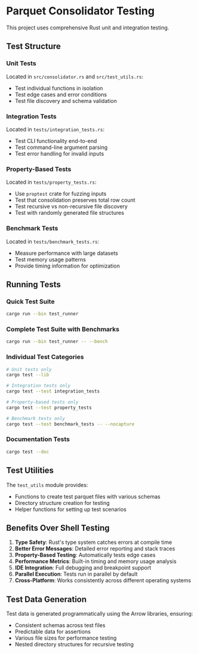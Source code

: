 # Parquet Consolidator Testing

This project uses comprehensive Rust unit and integration testing.

## Test Structure

### Unit Tests
Located in `src/consolidator.rs` and `src/test_utils.rs`:
- Test individual functions in isolation
- Test edge cases and error conditions
- Test file discovery and schema validation

### Integration Tests
Located in `tests/integration_tests.rs`:
- Test CLI functionality end-to-end
- Test command-line argument parsing
- Test error handling for invalid inputs

### Property-Based Tests
Located in `tests/property_tests.rs`:
- Use `proptest` crate for fuzzing inputs
- Test that consolidation preserves total row count
- Test recursive vs non-recursive file discovery
- Test with randomly generated file structures

### Benchmark Tests
Located in `tests/benchmark_tests.rs`:
- Measure performance with large datasets
- Test memory usage patterns
- Provide timing information for optimization

## Running Tests

### Quick Test Suite
```bash
cargo run --bin test_runner
```

### Complete Test Suite with Benchmarks
```bash
cargo run --bin test_runner -- --bench
```

### Individual Test Categories
```bash
# Unit tests only
cargo test --lib

# Integration tests only
cargo test --test integration_tests

# Property-based tests only
cargo test --test property_tests

# Benchmark tests only
cargo test --test benchmark_tests -- --nocapture
```

### Documentation Tests
```bash
cargo test --doc
```

## Test Utilities

The `test_utils` module provides:
- Functions to create test parquet files with various schemas
- Directory structure creation for testing
- Helper functions for setting up test scenarios

## Benefits Over Shell Testing

1. **Type Safety**: Rust's type system catches errors at compile time
2. **Better Error Messages**: Detailed error reporting and stack traces
3. **Property-Based Testing**: Automatically tests edge cases
4. **Performance Metrics**: Built-in timing and memory usage analysis
5. **IDE Integration**: Full debugging and breakpoint support
6. **Parallel Execution**: Tests run in parallel by default
7. **Cross-Platform**: Works consistently across different operating systems

## Test Data Generation

Test data is generated programmatically using the Arrow libraries, ensuring:
- Consistent schemas across test files
- Predictable data for assertions
- Various file sizes for performance testing
- Nested directory structures for recursive testing
